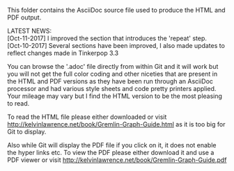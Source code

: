 This folder contains the AsciiDoc source file used to produce the HTML and PDF output.

LATEST NEWS:   
[Oct-11-2017] I improved the section that introduces the 'repeat' step.  
[Oct-10-2017] Several sections have been improved, I also made updates to reflect changes made in Tinkerpop 3.3

You can browse the '.adoc' file directly from within Git and it will work but you will not get the full color coding and other niceties that are present in the HTML and PDF versions as they have been run through an AsciiDoc processor and had various style sheets and code pretty printers applied. Your mileage may vary but I find the HTML version to be the most pleasing to read.

To read the HTML file please either downloaded or visit http://kelvinlawrence.net/book/Gremlin-Graph-Guide.html as it is too big for Git to display. 

Also while Git will display the PDF file if you click on it, it does not enable the hyper links etc. To view the PDF please either download it and use a PDF viewer or visit http://kelvinlawrence.net/book/Gremlin-Graph-Guide.pdf
